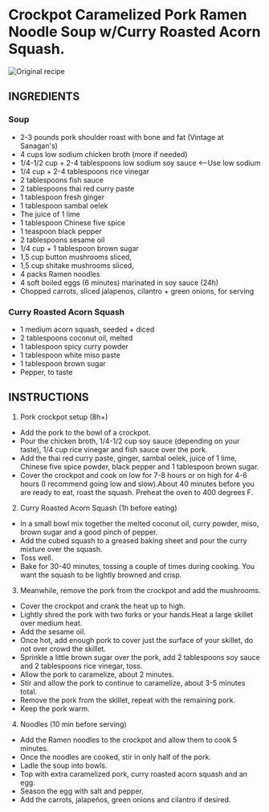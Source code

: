 # Crockpot Caramelized Pork Ramen Noodle Soup w/Curry Roasted Acorn Squash.

![Original recipe](https://www.halfbakedharvest.com/crockpot-crispy-caramelized-pork-ramen-noodle-soup-wcurry-roasted-acorn-squash/)

## INGREDIENTS

### Soup
- 2-3 pounds pork shoulder roast with bone and fat (Vintage at Sanagan's)
- 4 cups low sodium chicken broth (more if needed)
- 1/4-1/2 cup + 2-4 tablespoons low sodium soy sauce <--Use low sodium
- 1/4 cup + 2-4 tablespoons rice vinegar
- 2 tablespoons fish sauce
- 2 tablespoons thai red curry paste
- 1 tablespoon fresh ginger
- 1 tablespoon sambal oelek
- The juice of 1 lime
- 1 tablespoon Chinese five spice
- 1 teaspoon black pepper
- 2 tablespoons sesame oil
- 1/4 cup + 1 tablespoon brown sugar
- 1,5 cup button mushrooms sliced,
- 1,5 cup shitake mushrooms sliced,
- 4 packs Ramen noodles
- 4 soft boiled eggs (6 minutes) marinated in soy sauce (24h)
- Chopped carrots, sliced jalapenos, cilantro + green onions, for serving

### Curry Roasted Acorn Squash
- 1 medium acorn squash, seeded + diced
- 2 tablespoons coconut oil, melted
- 1 tablespoon spicy curry powder
- 1 tablespoon white miso paste
- 1 tablespoon brown sugar
- Pepper, to taste

## INSTRUCTIONS

1. Pork crockpot setup (8h+)
  - Add the pork to the bowl of a crockpot. 
  - Pour the chicken broth, 1/4-1/2 cup soy sauce (depending on your taste), 1/4 cup rice vinegar and fish sauce over the pork.
  - Add the thai red curry paste, ginger, sambal oelek, juice of 1 lime, Chinese five spice powder, black pepper and 1 tablespoon brown sugar. 
  - Cover the crockpot and cook on low for 7-8 hours or on high for 4-6 hours (I recommend going low and slow).About 40 minutes before you are ready to eat, roast the squash. Preheat the oven to 400 degrees F.

2. Curry Roasted Acorn Squash (1h before eating)
  - In a small bowl mix together the melted coconut oil, curry powder, miso, brown sugar and a good pinch of pepper. 
  - Add the cubed squash to a greased baking sheet and pour the curry mixture over the squash. 
  - Toss well. 
  - Bake for 30-40 minutes, tossing a couple of times during cooking. You want the squash to be lightly browned and crisp.

3. Meanwhile, remove the pork from the crockpot and add the mushrooms. 
  - Cover the crockpot and crank the heat up to high. 
  - Lightly shred the pork with two forks or your hands.Heat a large skillet over medium heat. 
  - Add the sesame oil. 
  - Once hot, add enough pork to cover just the surface of your skillet, do not over crowd the skillet. 
  - Sprinkle a little brown sugar over the pork, add 2 tablespoons soy sauce and 2 tablespoons rice vinegar, toss. 
  - Allow the pork to caramelize, about 2 minutes. 
  - Stir and allow the pork to continue to caramelize, about 3-5 minutes total. 
  - Remove the pork from the skillet, repeat with the remaining pork. 
  - Keep the pork warm.
  
4. Noodles (10 min before serving)   
  - Add the Ramen noodles to the crockpot and allow them to cook 5 minutes. 
  - Once the noodles are cooked, stir in only half of the pork. 
  - Ladle the soup into bowls. 
  - Top with extra caramelized pork, curry roasted acorn squash and an egg. 
  - Season the egg with salt and pepper.
  - Add the carrots, jalapeños, green onions and cilantro if desired.
